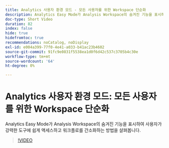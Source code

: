 ```yaml
---
title: Analytics 사용자 환경 모드 - 모든 사용자를 위한 Workspace 단순화
description: Analytics Easy Mode가 Analysis Workspace의 숨겨진 기능을 표시하여 사용자가 강력한 도구에 쉽게 액세스하고 워크플로를 간소화하는 방법을 살펴봅니다.
doc-type: Short Video
duration: 82
index: false
hide: true
hidefromtoc: true
recommendations: noCatalog, noDisplay
exl-id: e004a399-77f0-4e41-a033-b41ac23b4602
source-git-commit: 91fc9e0831f5538ea1d0f6d42c537c3705b4c30e
workflow-type: tm+mt
source-wordcount: '64'
ht-degree: 0%

---
```


# Analytics 사용자 환경 모드: 모든 사용자를 위한 Workspace 단순화

Analytics Easy Mode가 Analysis Workspace의 숨겨진 기능을 표시하여 사용자가 강력한 도구에 쉽게 액세스하고 워크플로를 간소화하는 방법을 살펴봅니다.

<!-- 62_S102_3442449_82_analytics-easy-mode-simplifying-workspace-for-all-users -->
>[!VIDEO](https://video.tv.adobe.com/v/3458343/?learn=on&enablevpops=true)

